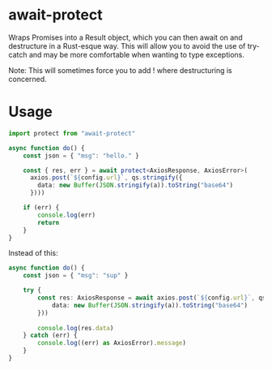 # await-protect
Wraps Promises into a Result object, which you can then await on and destructure in a Rust-esque way.
This will allow you to avoid the use of try-catch and may be more comfortable when wanting to type exceptions.

Note: This will sometimes force you to add ! where destructuring is concerned.

# Usage
```typescript
import protect from "await-protect"

async function do() {
    const json = { "msg": "hello." }

    const { res, err } = await protect<AxiosResponse, AxiosError>(
      axios.post(`${config.url}`, qs.stringify({
        data: new Buffer(JSON.stringify(a)).toString("base64")
      })))

    if (err) {
        console.log(err)
        return
    }
}
```

Instead of this:

```typescript
async function do() {
    const json = { "msg": "sup" }

    try {
        const res: AxiosResponse = await axios.post(`${config.url}`, qs.stringify({
            data: new Buffer(JSON.stringify(a)).toString("base64")
        }))
        
        console.log(res.data)
    } catch (err) {
        console.log((err) as AxiosError).message)
    }
}
```
